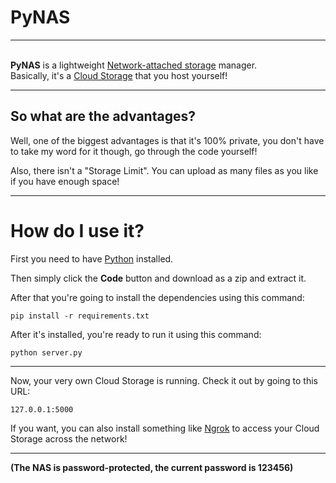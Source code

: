 # PyNAS
---
<br>
<b>PyNAS</b> is a lightweight <a href="https://en.wikipedia.org/wiki/Network-attached_storage">Network-attached storage</a> manager.
<br>
Basically, it's a <a href="https://en.wikipedia.org/wiki/Cloud_storage">Cloud Storage</a> that you host yourself!

---

## So what are the advantages?
Well, one of the biggest advantages is that it's 100% private, you don't have to take my word for it though, go through the code yourself!

Also, there isn't a "Storage Limit". You can upload as many files as you like if you have enough space!

---

# How do I use it?
First you need to have <a href="https://python.org">Python</a> installed.

Then simply click the <b>Code</b> button and download as a zip and extract it.

After that you're going to install the dependencies using this command:
```
pip install -r requirements.txt
```

After it's installed, you're ready to run it using this command:

```
python server.py
```
---

Now, your very own Cloud Storage is running. Check it out by going to this URL:

```
127.0.0.1:5000
```


If you want, you can also install something like <a href="https://ngrok.com">Ngrok</a> to access your Cloud Storage across the network!


---
<b>(The NAS is password-protected, the current password is 123456)</b>
